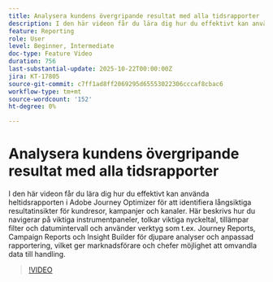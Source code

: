 ```yaml
---
title: Analysera kundens övergripande resultat med alla tidsrapporter
description: I den här videon får du lära dig hur du effektivt kan använda heltidsrapporten i Adobe Journey Optimizer för att identifiera långsiktiga resultatinsikter för kundresor, kampanjer och kanaler. Här beskrivs hur du navigerar på viktiga instrumentpaneler, tolkar viktiga nyckeltal, tillämpar filter och datumintervall och använder verktyg som t.ex. Journey Reports, Campaign Reports och Insight Builder för djupare analyser och anpassad rapportering, vilket ger marknadsförare och chefer möjlighet att omvandla data till handling.
feature: Reporting
role: User
level: Beginner, Intermediate
doc-type: Feature Video
duration: 756
last-substantial-update: 2025-10-22T00:00:00Z
jira: KT-17805
source-git-commit: c7ff1ad8ff2069295d65553022306cccaf8cbac6
workflow-type: tm+mt
source-wordcount: '152'
ht-degree: 0%

---
```



# Analysera kundens övergripande resultat med alla tidsrapporter

I den här videon får du lära dig hur du effektivt kan använda heltidsrapporten i Adobe Journey Optimizer för att identifiera långsiktiga resultatinsikter för kundresor, kampanjer och kanaler. Här beskrivs hur du navigerar på viktiga instrumentpaneler, tolkar viktiga nyckeltal, tillämpar filter och datumintervall och använder verktyg som t.ex. Journey Reports, Campaign Reports och Insight Builder för djupare analyser och anpassad rapportering, vilket ger marknadsförare och chefer möjlighet att omvandla data till handling.

>[!VIDEO](https://video.tv.adobe.com/v/3475653/?learn=on&enablevpops)

